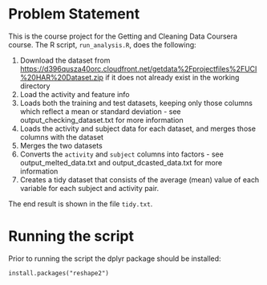 # Problem Statement

This is the course project for the Getting and Cleaning Data Coursera course.
The R script, `run_analysis.R`, does the following:

1. Download the dataset from https://d396qusza40orc.cloudfront.net/getdata%2Fprojectfiles%2FUCI%20HAR%20Dataset.zip if it does not already exist in the working directory
2. Load the activity and feature info
3. Loads both the training and test datasets, keeping only those columns which reflect a mean or standard deviation - see output_checking_dataset.txt for more information
4. Loads the activity and subject data for each dataset, and merges those columns with the dataset
5. Merges the two datasets
6. Converts the `activity` and `subject` columns into factors - see output_melted_data.txt and output_dcasted_data.txt for more information
7. Creates a tidy dataset that consists of the average (mean) value of each variable for each subject and activity pair.

The end result is shown in the file `tidy.txt`.

# Running the script

Prior to running the script the dplyr package should be installed:
```
install.packages("reshape2")
```
